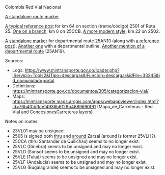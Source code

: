 Colombia Red Vial Nacional

[A standalone route marker](https://www.google.com/maps/@1.7545334,-77.2909335,3a,15y,340.29h,91.88t/data=!3m6!1e1!3m4!1sNP-wCRixRGc0MOmwZcZwzA!2e0!7i16384!8i8192?entry=ttu).

[A typical reference post](https://www.google.com/maps/@1.1111923,-77.3859513,3a,15y,206.33h,74.56t/data=!3m6!1e1!3m4!1sqgaDvWJgrUJ7bPau9BOPQA!2e0!7i13312!8i6656?entry=ttu) for km 64 on section (tramo/código) 2501 of Ruta 25. [One on a branch](https://www.google.com/maps/@2.4293666,-76.620974,3a,15.4y,58.46h,78.33t/data=!3m6!1e1!3m4!1sAL6KmFQYKGpjKORnXCJsYw!2e0!7i13312!8i6656?entry=ttu), km 0 on 25CCB. [A more modern style](https://www.google.com/maps/@1.327848,-77.2786018,3a,15.1y,66.25h,84.67t/data=!3m6!1e1!3m4!1seV6LO_kjs2UBgw-KZ4p3BA!2e0!7i16384!8i8192?entry=ttu), km 22 on 2502.

[A standalone marker](https://www.google.com/maps/@6.753454,-75.4887562,3a,15y,322.81h,86.87t/data=!3m6!1e1!3m4!1s8G_XpRiH8YWCcvwmR6jskg!2e0!7i16384!8i8192?entry=ttu) for departmental route 25AN10 (along with [a reference post](https://www.google.com/maps/@6.753324,-75.4887927,3a,15y,345.75h,81.4t/data=!3m7!1e1!3m5!1sSSM2emGD3A082p0atzMyDA!2e0!5s20151101T000000!7i13312!8i6656?entry=ttu)). [Another one](https://www.google.com/maps/@6.8826339,-75.6659979,3a,15y,310.12h,89.93t/data=!3m6!1e1!3m4!1stzUby1_v9GlYOESCO0HOcQ!2e0!7i16384!8i8192?entry=ttu) with a departmental outline. [Another mention of a departmental route](https://www.google.com/maps/@6.3841078,-75.4588402,3a,15.4y,139.03h,88.36t/data=!3m6!1e1!3m4!1saFiwcpKBdnC-2oMamL9RTQ!2e0!7i16384!8i8192?entry=ttu) (25AN19).

Sources:
* Logs: https://www.mintransporte.gov.co/loader.php?lServicio=Tools2&lTipo=descargas&lFuncion=descargar&idFile=33245&id_comunidad=portal
* Definitions: https://mintransporte.gov.co/documentos/305/categorizacion-vial/
* Maps: https://mintransporte.maps.arcgis.com/apps/webappviewer/index.html?id=76b4f0bffcef4936b6f28b4889690f91 (Mapa_de_Carreteras - Red Vial and ConcesionesCarreteras layers)

Notes on routes:
* 23VL01 may be unsigned.
* 2506 is signed both [thru](https://www.google.com/maps/@4.3897972,-76.0689545,3a,15.8y,90.85h,66.69t/data=!3m6!1e1!3m4!1s8TM9oOuOvR3Yv71bnTxNGg!2e0!7i13312!8i6656?entry=ttu) and [around](https://www.google.com/maps/@4.3897331,-76.0624464,3a,32.2y,60.83h,81.67t/data=!3m6!1e1!3m4!1s4d6QRgVD2LG_aIHqduZZxQ!2e0!7i16384!8i8192?entry=ttu) Zarzal (around is former 25VLH?).
* 25CCA (thru Santander de Quilichao) seems to no longer exist.
* 25VLC (Ginebra) seems to be unsigned and may no longer exist.
* 25VLD (Sonso) seems to be unsigned and may no longer exist.
* 25VLE (Tuluá) seems to be unsigned and may no longer exist.
* 25VLF (Andalucia) seems to be unsigned and may no longer exist.
* 25VLG (Bugalagrande) seems to be unsigned and may no longer exist.
